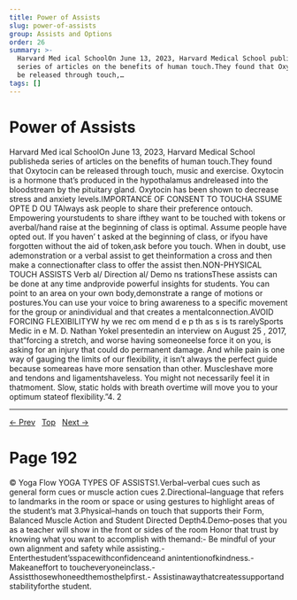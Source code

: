 ```yaml
---
title: Power of Assists
slug: power-of-assists
group: Assists and Options
order: 26
summary: >-
  Harvard Med ical SchoolOn June 13, 2023, Harvard Medical School publisheda
  series of articles on the benefits of human touch.They found that Oxytocin can
  be released through touch,…
tags: []
---
```

# Power of Assists

Harvard Med ical SchoolOn June 13, 2023, Harvard Medical School publisheda series of articles on the benefits of human touch.They found that Oxytocin can be released through touch, music and exercise. Oxytocin is a hormone that’s produced in the hypothalamus andreleased into the bloodstream by the pituitary gland. Oxytocin has been shown to decrease stress and anxiety levels.IMPORTANCE OF CONSENT TO TOUCHA SSUME OPTE D OU TAlways ask people to share their preference ontouch. Empowering yourstudents to share ifthey want to be touched with tokens or averbal/hand raise at the beginning of class is optimal. Assume people have opted out. If you haven’ t asked at the beginning of class, or ifyou have forgotten without the aid of token,ask before you touch. When in doubt, use ademonstration or a verbal assist to get theinformation a cross and then make a connectionafter class to offer the assist then.NON-PHYSICAL TOUCH ASSISTS Verb al/ Direction al/ Demo ns trationsThese assists can be done at any time andprovide powerful insights for students. You can point to an area on your own body,demonstrate a range of motions or postures.You can use your voice to bring awareness to a specific movement for the group or anindividual and that creates a mentalconnection.AVOID FORCING FLEXIBILITYW hy we rec om mend d e p th as s is ts rarelySports Medic in e M. D. Nathan Yokel presentedin an interview on August 25 , 2017, that“forcing a stretch, and worse having someoneelse force it on you, is asking for an injury that could do permanent damage. And while pain is one way of gauging the limits of our flexibility, it isn’t always the perfect guide because someareas have more sensation than other. Muscleshave more and tendons and ligamentshaveless. You might not necessarily feel it in thatmoment. Slow, static holds with breath overtime will move you to your optimum stateof flexibility.”4. 2

---
[← Prev](/pages/page-190.md) &nbsp; [Top](/index.md) &nbsp; [Next →](/pages/page-192.md)

# Page 192

© Yoga Flow YOGA TYPES OF ASSISTS1.Verbal–verbal cues such as general form cues or muscle action cues 2.Directional–language that refers to landmarks in the room or space or using gestures to highlight areas of the student’s mat 3.Physical–hands on touch that supports their Form, Balanced Muscle Action and Student Directed Depth4.Demo–poses that you as a teacher will show in the front or sides of the room Honor that trust by knowing what you want to accomplish with themand:- Be mindful of your own alignment and safety while assisting.- Enterthestudent’sspacewithconfidenceand anintentionofkindness.- Makeaneffort to toucheveryoneinclass.- Assistthosewhoneedthemosthelpfirst.- Assistinawaythatcreatessupportand stabilityforthe student.
